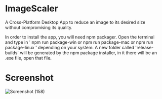 # ImageScaler
A Cross-Platform Desktop App to reduce an image to its desired size without compromising its quality.

In order to install the app, you will need npm packager.
Open the terminal and type in ' npm run package-win or npm run package-mac or npm run package-linux ' depending on your system.
A new folder called 'release-builds' will be generated by the npm package installer, in it there will be an .exe file, open that file.

# Screenshot
![Screenshot (158)](https://user-images.githubusercontent.com/38558296/85948343-08004d00-b96e-11ea-8b4b-fcbd3db130de.png)
